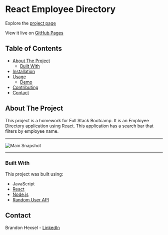 # React Employee Directory

Explore the [project page](https://github.com/b-hexsoul/react-employee-directory)

View it live on [GitHub Pages](https://brandon.is-a.dev/react-employee-directory/)

## Table of Contents

- [About The Project](#about-the-project)
  - [Built With](#built-with)
- [Installation](#installation)
- [Usage](#usage)
  - [Demo](#demo)
- [Contributing](#contributing)
- [Contact](#contact)

## About The Project

This project is a homework for Full Stack Bootcamp. It is an Employee Directory application using React. This application has a search bar that filters by employee name.

<hr>

![Main Snapshot](./public/images/directory.png)

<hr>

### Built With

This project was built using:

- JavaScript
- [React](https://reactjs.org/)
- [Node.js](https://nodejs.org/api/fs.html)
- [Random User API](https://randomuser.me/)

## Contact

Brandon Hexsel - [LinkedIn](https://www.linkedin.com/in/bhexsel/)
